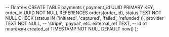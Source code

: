 -- Платёж
CREATE TABLE payments (
    payment_id    UUID PRIMARY KEY,
    order_id      UUID NOT NULL REFERENCES orders(order_id),
    status        TEXT NOT NULL CHECK (status IN ('initiated', 'captured', 'failed', 'refunded')),
    provider      TEXT NOT NULL, -- 'stripe', 'paypal', etc.
    external_ref  TEXT,          -- id от платёжки
    created_at    TIMESTAMP NOT NULL DEFAULT now()
);